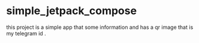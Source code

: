 # simple_jetpack_compose
this project is a simple app that some information and has a qr image that is my telegram id .
